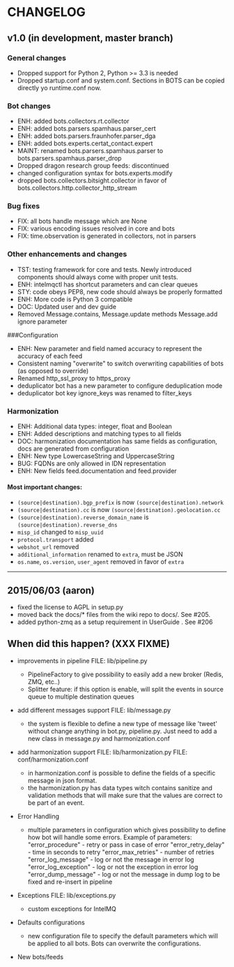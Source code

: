 CHANGELOG
==========

v1.0 (in development, master branch)
----

### General changes
- Dropped support for Python 2, Python >= 3.3 is needed
- Dropped startup.conf and system.conf. Sections in BOTS can be copied directly yo runtime.conf now.

### Bot changes
- ENH: added bots.collectors.rt.collector
- ENH: added bots.parsers.spamhaus.parser_cert
- ENH: added bots.parsers.fraunhofer.parser_dga
- ENH: added bots.experts.certat_contact.expert
- MAINT: renamed bots.parsers.spamhaus.parser to bots.parsers.spamhaus.parser_drop
- Dropped dragon research group feeds: discontinued
- changed configuration syntax for bots.experts.modify
- dropped bots.collectors.bitsight.collector in favor of bots.collectors.http.collector_http_stream

### Bug fixes
- FIX: all bots handle message which are None
- FIX: various encoding issues resolved in core and bots
- FIX: time.observation is generated in collectors, not in parsers

### Other enhancements and changes
- TST: testing framework for core and tests. Newly introduced components should always come with proper unit tests.
- ENH: intelmqctl has shortcut parameters and can clear queues
- STY: code obeys PEP8, new code should always be properly formatted
- ENH: More code is Python 3 compatible
- DOC: Updated user and dev guide
- Removed Message.contains, Message.update methods Message.add ignore parameter

###Configuration
- ENH: New parameter and field named accuracy to represent the accuracy of each feed
- Consistent naming "overwrite" to switch overwriting capabilities of bots (as opposed to override)
- Renamed http_ssl_proxy to https_proxy
- deduplicator bot has a new parameter to configure deduplication mode
- deduplicator bot key ignore_keys was renamed to filter_keys

### Harmonization
- ENH: Additional data types: integer, float and Boolean
- ENH: Added descriptions and matching types to all fields
- DOC: harmonization documentation has same fields as configuration, docs are generated from configuration
- ENH: New type LowercaseString and UppercaseString
- BUG: FQDNs are only allowed in IDN representation
- ENH: New fields feed.documentation and feed.provider

#### Most important changes:
- `(source|destination).bgp_prefix` is now `(source|destination).network`
- `(source|destination).cc` is now `(source|destination).geolocation.cc`
- `(source|destination).reverse_domain_name` is `(source|destination).reverse_dns`
- `misp_id` changed to `misp_uuid`
- `protocol.transport` added
- `webshot_url` removed
- `additional_information` renamed to `extra`, must be JSON
- `os.name`, `os.version`, `user_agent` removed in favor of `extra`

-----



## 2015/06/03 (aaron)

  * fixed the license to AGPL in setup.py
  * moved back the docs/* files from the wiki repo to docs/. See #205.
  * added python-zmq as a setup requirement in UserGuide . See #206




## When did this happen? (XXX FIXME)

* improvements in pipeline
  FILE: lib/pipeline.py

  - PipelineFactory to give possibility to easily add a new broker (Redis, ZMQ, etc..)
  - Splitter feature: if this option is enable, will split the events in source queue to multiple destination queues



* add different messages support
  FILE: lib/message.py

  - the system is flexible to define a new type of message like 'tweet' without change anything in bot.py, pipeline.py. Just need to add a new class in message.py and harmonization.conf



* add harmonization support
  FILE: lib/harmonization.py
  FILE: conf/harmonization.conf

  - in harmonization.conf is possible to define the fields of a specific message in json format.
  - the harmonization.py has data types witch contains sanitize and validation methods that will make sure that the values are correct to be part of an event.



* Error Handling
  - multiple parameters in configuration which gives possibility to define how bot will handle some errors. Example of parameters:
  "error_procedure" - retry or pass in case of error
  "error_retry_delay" - time in seconds to retry
  "error_max_retries" - number of retries
  "error_log_message" - log or not the message in error log
  "error_log_exception" - log or not the exception in error log
  "error_dump_message" - log or not the message in dump log to be fixed and re-insert in pipeline



* Exceptions
  FILE: lib/exceptions.py

  - custom exceptions for IntelMQ



* Defaults configurations
  - new configuration file to specify the default parameters which will be applied to all bots. Bots can overwrite the configurations.



* New bots/feeds


